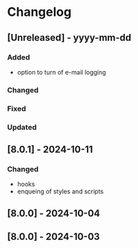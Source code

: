 # Changelog
## [Unreleased] - yyyy-mm-dd

### Added
- option to turn of e-mail logging

### Changed

### Fixed

### Updated

## [8.0.1] - 2024-10-11


### Changed
- hooks
- enqueing of styles and scripts

## [8.0.0] - 2024-10-04


## [8.0.0] - 2024-10-03
